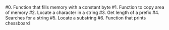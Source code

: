 #0. Function that fills memory with a constant byte
#1. Function to copy area of memory
#2. Locate a character in a string
#3. Get length of a prefix
#4. Searches for a string
#5. Locate a substring
#6. Function that prints chessboard

